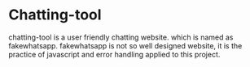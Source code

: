 # Chatting-tool
chatting-tool is a user friendly chatting website. which is named as fakewhatsapp. 
fakewhatsapp is not so well designed website, it is the practice of javascript and error handling applied to this project. 
